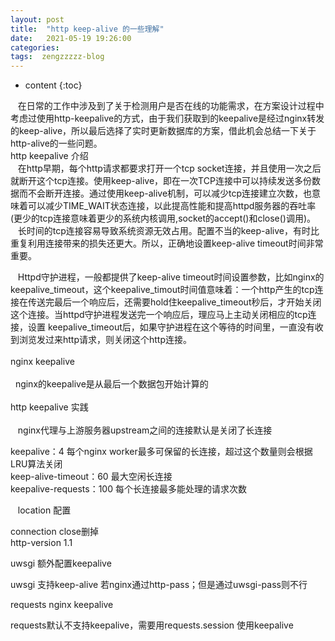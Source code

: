 ```yaml
---
layout: post
title:  "http keep-alive 的一些理解"
date:   2021-05-19 19:26:00
categories: 
tags:  zengzzzzz-blog
---
```


* content
{:toc}

&nbsp; &nbsp;在日常的工作中涉及到了关于检测用户是否在线的功能需求，在方案设计过程中考虑过使用http-keepalive的方式，由于我们获取到的keepalive是经过nginx转发的keep-alive，所以最后选择了实时更新数据库的方案，借此机会总结一下关于http-alive的一些问题。  
http keepalive 介绍  
&nbsp; &nbsp;在http早期，每个http请求都要求打开一个tcp socket连接，并且使用一次之后就断开这个tcp连接。使用keep-alive，即在一次TCP连接中可以持续发送多份数据而不会断开连接。通过使用keep-alive机制，可以减少tcp连接建立次数，也意味着可以减少TIME_WAIT状态连接，以此提高性能和提高httpd服务器的吞吐率(更少的tcp连接意味着更少的系统内核调用,socket的accept()和close()调用)。  
&nbsp; &nbsp;长时间的tcp连接容易导致系统资源无效占用。配置不当的keep-alive，有时比重复利用连接带来的损失还更大。所以，正确地设置keep-alive timeout时间非常重要。  
  
&nbsp; &nbsp;Httpd守护进程，一般都提供了keep-alive timeout时间设置参数，比如nginx的keepalive_timeout，这个keepalive_timout时间值意味着：一个http产生的tcp连接在传送完最后一个响应后，还需要hold住keepalive_timeout秒后，才开始关闭这个连接。当httpd守护进程发送完一个响应后，理应马上主动关闭相应的tcp连接，设置 keepalive_timeout后，如果守护进程在这个等待的时间里，一直没有收到浏览发过来http请求，则关闭这个http连接。   
&nbsp;  
nginx keepalive  
&nbsp;  
&nbsp; nginx的keepalive是从最后一个数据包开始计算的  
&nbsp;  
http keepalive 实践  
&nbsp;  
&nbsp; &nbsp;nginx代理与上游服务器upstream之间的连接默认是关闭了长连接  
  
  
keepalive：4 每个nginx worker最多可保留的长连接，超过这个数量则会根据LRU算法关闭  
keep-alive-timeout：60 最大空闲长连接  
keepalive-requests：100 每个长连接最多能处理的请求次数  
  
&nbsp; &nbsp;location 配置  
  
connection close删掉  
http-version 1.1  
  
uwsgi 额外配置keepalive  
  
uwsgi 支持keep-alive 若nginx通过http-pass；但是通过uwsgi-pass则不行  
  
requests nginx keepalive  
  
requests默认不支持keepalive，需要用requests.session 使用keepalive  
  
  
&nbsp;  
&nbsp;  

